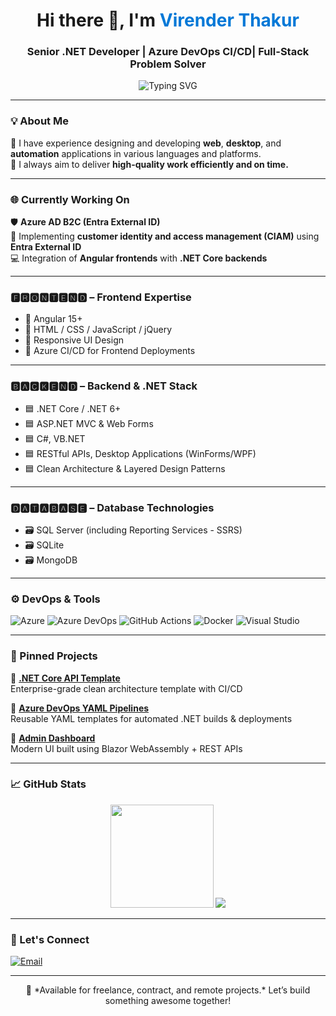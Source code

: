 <h1 align="center">Hi there 👋, I'm <span style="color:#0078D7">Virender Thakur</span></h1>
<h3 align="center">Senior .NET Developer | Azure DevOps CI/CD| Full-Stack Problem Solver</h3>

<p align="center">
  <img src="https://readme-typing-svg.herokuapp.com?font=Fira+Code&size=22&pause=1000&center=true&vCenter=true&width=500&lines=Experienced+in+.NET%2C+CI%2FCD%2C+Azure+DevOps;Web+%26+Desktop+Developer;Entra+ID+(Azure+AD+B2C)" alt="Typing SVG" />
</p>

---

### 💡 About Me

🧠 I have experience designing and developing **web**, **desktop**, and **automation** applications in various languages and platforms.  
🎯 I always aim to deliver **high-quality work efficiently and on time.**

---

### 🌐 Currently Working On

🛡️ **Azure AD B2C (Entra External ID)**  
🔗 Implementing **customer identity and access management (CIAM)** using **Entra External ID**  
💻 Integration of **Angular frontends** with **.NET Core backends**  

---

### 🅵🆁🅾🅽🆃🅴🅽🅳 – Frontend Expertise

- 🔸 Angular 15+
- 🔸 HTML / CSS / JavaScript / jQuery
- 🔸 Responsive UI Design
- 🔸 Azure CI/CD for Frontend Deployments

---

### 🅱🅰🅲🅺🅴🅽🅳 – Backend & .NET Stack

- 🟦 .NET Core / .NET 6+
- 🟦 ASP.NET MVC & Web Forms
- 🟦 C#, VB.NET
- 🟦 RESTful APIs, Desktop Applications (WinForms/WPF)
- 🟦 Clean Architecture & Layered Design Patterns

---

### 🅳🅰🆃🅰🅱🅰🆂🅴 – Database Technologies

- 🗃️ SQL Server (including Reporting Services - SSRS)
- 🗃️ SQLite
- 🗃️ MongoDB

---

### ⚙️ DevOps & Tools

![Azure](https://img.shields.io/badge/-Azure-0078D4?style=for-the-badge&logo=Microsoft-Azure&logoColor=white)
![Azure DevOps](https://img.shields.io/badge/-Azure%20DevOps-0078D7?style=for-the-badge&logo=azure-devops&logoColor=white)
![GitHub Actions](https://img.shields.io/badge/-GitHub%20Actions-2088FF?style=for-the-badge&logo=github-actions&logoColor=white)
![Docker](https://img.shields.io/badge/-Docker-2496ED?style=for-the-badge&logo=docker&logoColor=white)
![Visual Studio](https://img.shields.io/badge/-Visual%20Studio-5C2D91?style=for-the-badge&logo=visual-studio&logoColor=white)

---

### 📌 Pinned Projects

🔹 [**.NET Core API Template**](https://github.com/iam-viru/online-course-api)  
Enterprise-grade clean architecture template with CI/CD

🔹 [**Azure DevOps YAML Pipelines**](https://github.com/yourusername/azure-devops-pipeline-templates)  
Reusable YAML templates for automated .NET builds & deployments

🔹 [**Admin Dashboard**](https://github.com/iam-viru/online-course-ui)  
Modern UI built using Blazor WebAssembly + REST APIs

---

### 📈 GitHub Stats

<p align="center">
  <img src="https://github-readme-stats.vercel.app/api?username=iam-viru&show_icons=true&theme=tokyonight&count_private=true" height="165">
  <img src="https://github-readme-stats.vercel.app/api/top-langs/?username=iam-viru&layout=compact&theme=tokyonight">
</p>

---

### 🤝 Let's Connect

<!--[![LinkedIn](https://img.shields.io/badge/-LinkedIn-0077B5?style=for-the-badge&logo=linkedin&logoColor=white)](https://linkedin.com/in/your-profile)  -->
[![Email](https://img.shields.io/badge/-Email-D14836?style=for-the-badge&logo=gmail&logoColor=white)](mailto:virender.thakur314@gmail.com)

---

<p align="center">
  🚀 *Available for freelance, contract, and remote projects.*  
  Let’s build something awesome together!
</p>

